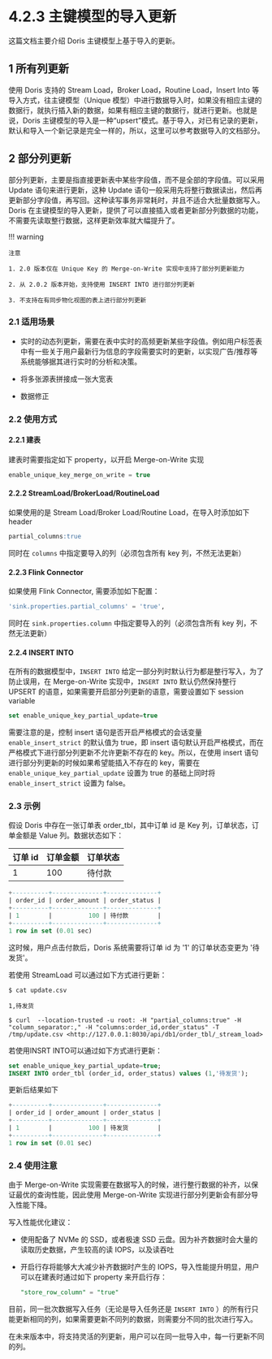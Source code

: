 # 4.2.3 主键模型的导入更新

这篇文档主要介绍 Doris 主键模型上基于导入的更新。

## 1 所有列更新

使用 Doris 支持的 Stream Load，Broker Load，Routine Load，Insert Into 等导入方式，往主键模型（Unique 模型）中进行数据导入时，如果没有相应主键的数据行，就执行插入新的数据，如果有相应主键的数据行，就进行更新。也就是说，Doris 主键模型的导入是一种“upsert”模式。基于导入，对已有记录的更新，默认和导入一个新记录是完全一样的，所以，这里可以参考数据导入的文档部分。

## 2 部分列更新

部分列更新，主要是指直接更新表中某些字段值，而不是全部的字段值。可以采用 Update 语句来进行更新，这种 Update 语句一般采用先将整行数据读出，然后再更新部分字段值，再写回。这种读写事务非常耗时，并且不适合大批量数据写入。Doris 在主键模型的导入更新，提供了可以直接插入或者更新部分列数据的功能，不需要先读取整行数据，这样更新效率就大幅提升了。

!!! warning

    注意

    1. 2.0 版本仅在 Unique Key 的 Merge-on-Write 实现中支持了部分列更新能力
    
    2. 从 2.0.2 版本开始，支持使用 INSERT INTO 进行部分列更新
    
    3. 不支持在有同步物化视图的表上进行部分列更新

### 2.1 适用场景

* 实时的动态列更新，需要在表中实时的高频更新某些字段值。例如用户标签表中有一些关于用户最新行为信息的字段需要实时的更新，以实现广告/推荐等系统能够据其进行实时的分析和决策。

* 将多张源表拼接成一张大宽表

* 数据修正

### 2.2 使用方式

#### 2.2.1 建表

建表时需要指定如下 property，以开启 Merge-on-Write 实现

```sql
enable_unique_key_merge_on_write = true
```

#### 2.2.2 StreamLoad/BrokerLoad/RoutineLoad

如果使用的是 Stream Load/Broker Load/Routine Load，在导入时添加如下 header

```sql
partial_columns:true
```

同时在 `columns` 中指定要导入的列（必须包含所有 key 列，不然无法更新）

#### 2.2.3 Flink Connector

如果使用 Flink Connector, 需要添加如下配置：

```sql
'sink.properties.partial_columns' = 'true',
```

同时在 `sink.properties.column` 中指定要导入的列（必须包含所有 key 列，不然无法更新）

#### 2.2.4 INSERT INTO

在所有的数据模型中，`INSERT INTO` 给定一部分列时默认行为都是整行写入，为了防止误用，在 Merge-on-Write 实现中，`INSERT INTO` 默认仍然保持整行 UPSERT 的语意，如果需要开启部分列更新的语意，需要设置如下 session variable

```sql
set enable_unique_key_partial_update=true
```

需要注意的是，控制 insert 语句是否开启严格模式的会话变量 `enable_insert_strict` 的默认值为 true，即 insert 语句默认开启严格模式，而在严格模式下进行部分列更新不允许更新不存在的 key。所以，在使用 insert 语句进行部分列更新的时候如果希望能插入不存在的 key，需要在 `enable_unique_key_partial_update` 设置为 true 的基础上同时将 `enable_insert_strict` 设置为 false。

### 2.3 示例

假设 Doris 中存在一张订单表 order_tbl，其中订单 id 是 Key 列，订单状态，订单金额是 Value 列。数据状态如下：

| 订单 id | 订单金额 | 订单状态 |
| -- | -- | -- |
| 1 | 100 | 待付款 |

```sql
+----------+--------------+--------------+
| order_id | order_amount | order_status |
+----------+--------------+--------------+
| 1        |          100 | 待付款        |
+----------+--------------+--------------+
1 row in set (0.01 sec)
```

这时候，用户点击付款后，Doris 系统需要将订单 id 为 '1' 的订单状态变更为 '待发货'。

若使用 StreamLoad 可以通过如下方式进行更新：

```shell
$ cat update.csv

1,待发货

$ curl  --location-trusted -u root: -H "partial_columns:true" -H "column_separator:," -H "columns:order_id,order_status" -T /tmp/update.csv <http://127.0.0.1:8030/api/db1/order_tbl/_stream_load>
```

若使用INSRT INTO可以通过如下方式进行更新：

```sql
set enable_unique_key_partial_update=true;
INSERT INTO order_tbl (order_id, order_status) values (1,'待发货');
```

更新后结果如下

```sql
+----------+--------------+--------------+
| order_id | order_amount | order_status |
+----------+--------------+--------------+
| 1        |          100 | 待发货        |
+----------+--------------+--------------+
1 row in set (0.01 sec)
```

### 2.4 使用注意

由于 Merge-on-Write 实现需要在数据写入的时候，进行整行数据的补齐，以保证最优的查询性能，因此使用 Merge-on-Write 实现进行部分列更新会有部分导入性能下降。

写入性能优化建议：

* 使用配备了 NVMe 的 SSD，或者极速 SSD 云盘。因为补齐数据时会大量的读取历史数据，产生较高的读 IOPS，以及读吞吐

* 开启行存将能够大大减少补齐数据时产生的 IOPS，导入性能提升明显，用户可以在建表时通过如下 property 来开启行存：

    ```sql
    "store_row_column" = "true"
    ```

目前，同一批次数据写入任务（无论是导入任务还是 `INSERT INTO` ）的所有行只能更新相同的列，如果需要更新不同列的数据，则需要分不同的批次进行写入。

在未来版本中，将支持灵活的列更新，用户可以在同一批导入中，每一行更新不同的列。
